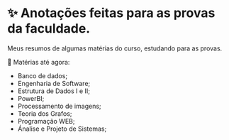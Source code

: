# ✨ Anotações feitas para as provas da faculdade.
Meus resumos de algumas matérias do curso, estudando para as provas.

📌 Matérias até agora:
  - Banco de dados;
  - Engenharia de Software;
  - Estrutura de Dados I e II;
  - PowerBI;
  - Processamento de imagens;
  - Teoria dos Grafos;
  - Programação WEB;
  - Ánalise e Projeto de Sistemas;
